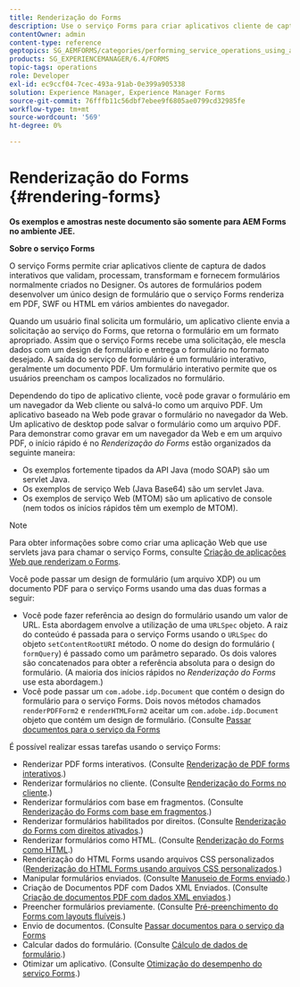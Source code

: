```yaml
---
title: Renderização do Forms
description: Use o serviço Forms para criar aplicativos cliente de captura de dados interativos que validam, processam, transformam e fornecem formulários normalmente criados no Designer. Os autores de formulários podem desenvolver um único design de formulário que o serviço Forms renderiza em PDF, SWF ou HTML em vários ambientes do navegador.
contentOwner: admin
content-type: reference
geptopics: SG_AEMFORMS/categories/performing_service_operations_using_apis
products: SG_EXPERIENCEMANAGER/6.4/FORMS
topic-tags: operations
role: Developer
exl-id: ec9ccf04-7cec-493a-91ab-0e399a905338
solution: Experience Manager, Experience Manager Forms
source-git-commit: 76fffb11c56dbf7ebee9f6805ae0799cd32985fe
workflow-type: tm+mt
source-wordcount: '569'
ht-degree: 0%

---
```


# Renderização do Forms {#rendering-forms}

**Os exemplos e amostras neste documento são somente para AEM Forms no ambiente JEE.**

**Sobre o serviço Forms**

O serviço Forms permite criar aplicativos cliente de captura de dados interativos que validam, processam, transformam e fornecem formulários normalmente criados no Designer. Os autores de formulários podem desenvolver um único design de formulário que o serviço Forms renderiza em PDF, SWF ou HTML em vários ambientes do navegador.

Quando um usuário final solicita um formulário, um aplicativo cliente envia a solicitação ao serviço do Forms, que retorna o formulário em um formato apropriado. Assim que o serviço Forms recebe uma solicitação, ele mescla dados com um design de formulário e entrega o formulário no formato desejado. A saída do serviço de formulário é um formulário interativo, geralmente um documento PDF. Um formulário interativo permite que os usuários preencham os campos localizados no formulário.

Dependendo do tipo de aplicativo cliente, você pode gravar o formulário em um navegador da Web cliente ou salvá-lo como um arquivo PDF. Um aplicativo baseado na Web pode gravar o formulário no navegador da Web. Um aplicativo de desktop pode salvar o formulário como um arquivo PDF. Para demonstrar como gravar em um navegador da Web e em um arquivo PDF, o início rápido é no *Renderização do Forms* estão organizados da seguinte maneira:

* Os exemplos fortemente tipados da API Java (modo SOAP) são um servlet Java.
* Os exemplos de serviço Web (Java Base64) são um servlet Java.
* Os exemplos de serviço Web (MTOM) são um aplicativo de console (nem todos os inícios rápidos têm um exemplo de MTOM).

>[!NOTE]
>
>Para obter informações sobre como criar uma aplicação Web que use servlets java para chamar o serviço Forms, consulte [Criação de aplicações Web que renderizam o Forms](/help/forms/developing/creating-web-applications-renders-forms.md).

Você pode passar um design de formulário (um arquivo XDP) ou um documento PDF para o serviço Forms usando uma das duas formas a seguir:

* Você pode fazer referência ao design do formulário usando um valor de URL. Esta abordagem envolve a utilização de uma `URLSpec` objeto. A raiz do conteúdo é passada para o serviço Forms usando o `URLSpec` do objeto `setContentRootURI` método. O nome do design do formulário ( `formQuery`) é passado como um parâmetro separado. Os dois valores são concatenados para obter a referência absoluta para o design do formulário. (A maioria dos inícios rápidos no *Renderização do Forms* use esta abordagem.)
* Você pode passar um `com.adobe.idp.Document` que contém o design do formulário para o serviço Forms. Dois novos métodos chamados `renderPDFForm2` e `renderHTMLForm2` aceitar um `com.adobe.idp.Document` objeto que contém um design de formulário. (Consulte [Passar documentos para o serviço da Forms](/help/forms/developing/passing-documents-forms-service.md)

É possível realizar essas tarefas usando o serviço Forms:

* Renderizar PDF forms interativos. (Consulte [Renderização de PDF forms interativos](/help/forms/developing/rendering-interactive-pdf-forms.md).)
* Renderizar formulários no cliente. (Consulte [Renderização do Forms no cliente](/help/forms/developing/rendering-forms-client.md).)
* Renderizar formulários com base em fragmentos. (Consulte [Renderização do Forms com base em fragmentos](/help/forms/developing/rendering-forms-based-fragments.md).)
* Renderizar formulários habilitados por direitos. (Consulte [Renderização do Forms com direitos ativados](/help/forms/developing/rendering-rights-enabled-forms.md).)
* Renderizar formulários como HTML. (Consulte [Renderização do Forms como HTML](/help/forms/developing/rendering-forms-html.md).)
* Renderização do HTML Forms usando arquivos CSS personalizados ([Renderização do HTML Forms usando arquivos CSS personalizados](/help/forms/developing/rendering-html-forms-using-custom.md).)
* Manipular formulários enviados. (Consulte [Manuseio de Forms enviado](/help/forms/developing/handling-submitted-forms.md).)
* Criação de Documentos PDF com Dados XML Enviados. (Consulte [Criação de documentos PDF com dados XML enviados](/help/forms/developing/creating-pdf-documents-submitted-xml.md).)
* Preencher formulários previamente. (Consulte [Pré-preenchimento do Forms com layouts fluíveis](/help/forms/developing/prepopulating-forms-flowable-layouts.md).)
* Envio de documentos. (Consulte [Passar documentos para o serviço da Forms](/help/forms/developing/passing-documents-forms-service.md)
* Calcular dados do formulário. (Consulte [Cálculo de dados de formulário](/help/forms/developing/calculating-form-data.md).)
* Otimizar um aplicativo. (Consulte [Otimização do desempenho do serviço Forms](/help/forms/developing/optimizing-performance-forms-service.md).)
